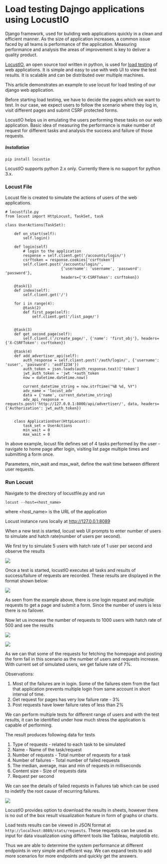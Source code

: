 # Load testing Dajngo applications using LocustIO

Django framework, used for buliding web applications quickly in a clean and efficient manner. As the size of application increases, a common issue faced by all teams is performance of the application. Measuring performance and analysis the areas of improvement is key to deliver a quality product.


[LocustIO](https://github.com/locustio/locust), an open source tool written in python, is used for [load testing](https://en.wikipedia.org/wiki/Load_testing) of web applications. It is simple and easy to use with web UI to view the test results. It is scalable and can be distributed over multiple machines. 

This article demonstrates an example to use locust for load testing of our django web application. 

Before starting load testing, we have to decide the pages which we want to test. In our case, we expect users to follow the scenario where they log in, visit different pages and submit CSRF protected forms.

LocustIO helps us in emulating the users performing these tasks on our web application. Basic idea of measuring the performance is make number of request for different tasks and analysis the success and failure of those requests. 


##### Installation

```
pip install locustio
```

LocustIO supports python 2.x only. Currently there is no support for python 3.x.


### Locust File
Locust file is created to simulate the actions of users of the web applications. 

```
# locustfile.py
from locust import HttpLocust, TaskSet, task

class UserActions(TaskSet):

    def on_start(self):
        self.login()

    def login(self)
        # login to the application
        response = self.client.get('/accounts/login/')
        csrftoken = response.cookies['csrftoken']
        self.client.post('/accounts/login/',
                         {'username': 'username', 'password': 'password'}, 
                         headers={'X-CSRFToken': csrftoken})

    @task(1)
    def index(self):
        self.client.get('/')

    for i in range(4):
        @task(2)
        def first_page(self):
            self.client.get('/list_page/')
       
    
    @task(3)
    def get_second_page(self):
        self.client.('/create_page/', {'name': 'first_obj'}, headers={'X-CSRFToken': csrftoken})
        
    @task(4)
    def add_advertiser_api(self):
        auth_response = self.client.post('/auth/login/', {'username': 'suser', 'password': 'asdf1234'})
        auth_token = json.loads(auth_response.text)['token']
        jwt_auth_token = 'jwt '+auth_token
        now = datetime.datetime.now()
        
        current_datetime_string = now.strftime("%B %d, %Y")
        adv_name = 'locust_adv' 
        data = {'name', current_datetime_string}
        adv_api_response = requests.post('http://127.0.0.1:8000/api/advertiser/', data, headers={'Authorization': jwt_auth_token})
        
        
    class ApplicationUser(HttpLocust):
        task_set = UserActions
        min_wait = 0
        max_wait = 0
```

In above example, locust file defines set of 4 tasks performed by the user - navigate to home page after login, visiting list page multiple times and submitting a form once.

Parameters, min_wait and max_wait, define the wait time between different user requests.


### Run Locust

Navigate to the directory of locustfile.py and run

```
locust --host=<host_name>
```
where <host_name> is the URL of the application

Locust instance runs locally at http://127.0.0.1:8089 

When a new test is started, locust web UI prompts to enter number of users to simulate and hatch rate(number of users per second).


We first try to simulate 5 users with hatch rate of 1 user per second and observe the results

![](images/locust_users.png)

Once a test is started, locustIO executes all tasks and results of success/failure of requests are recorded. These results are displayed in the format shown below:

![](images/locust_exe2.png)

As seen from the example above, there is one login request and multiple requests to get a page and submit a form. Since the number of users is less there is no failover.

Now let us increase the number of requests to 1000 users with hatch rate of 500 and see the results

![](images/locust_user2.png)

![](images/locust_exe4.png)

As we can that some of the requests for fetching the homepage and posting the form fail in this scenario as the number of users and requests increase. With current set of simulated users, we get failure rate of 7%. 

Observations:
1. Most of the failures are in login. Some of the failures stem from the fact that application prevents multiple login from same account in short interval of time.
2. Get request for pages has very low failure rate - 3%
3. Post requests have lower failure rates of less than 2%

We can perform multiple tests for different range of users and with the test results, it can be identified under how much stress the application is capable of performing.

The result produces following data for tests

1. Type of requests - related to each task to be simulated
2. Name - Name of the task/request
3. Number of requests - Total number of requests for a task
4. Number of failures - Total number of failed requests
5. The median, average, max and min of requests in milliseconds
6. Content size - Size of requests data
7. Request per second

We can see the details of failed requests in Failures tab which can be used to indetify the root cause of recurring failures.

![](images/locust_failures.png)

LocustIO provides option to download the results in sheets, however there is no out of the box result visualization feature in form of graphs or charts. 

Load tests results can be viewed in JSON format at ```http://localhost:8089/stats/requests```. These requests can be used as input for data visualization using different tools like Tableau, matplotlib etc.

Thus we are able to determine the system performance at different endpoints in very simple and efficient way. We can expand tests to add more scenarios for more endpoints and quickly get the answers.
